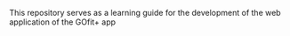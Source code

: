 This repository serves as a learning guide for the development of the web application of the GOfit+ app